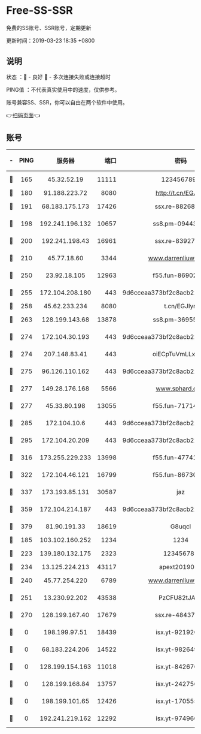 # Free-SS-SSR

免费的SS账号、SSR账号，定期更新

更新时间：2019-03-23 18:35 +0800

## 说明

状态     ：🙂 - 良好 🙁 - 多次连接失败或连接超时

PING值   ：不代表真实使用中的速度，仅供参考。

账号兼容SS、SSR，你可以自由在两个软件中使用。

👉[扫码页面](https://liesauer.github.io/Free-SS-SSR/)👈

## 账号

|-|PING|服务器|端口|密码|加密方式|区域|
|:----:|:----:|:-----:|-----:|:----:|:----:|:----:|
|🙂|165|45.32.52.19|11111|1234567890|aes-256-cfb|JP|
|🙂|180|91.188.223.72|8080|http://t.cn/EGJIyrl|rc4-md5|RU|
|🙂|191|68.183.175.173|17426|ssx.re-88268123|aes-256-cfb|US|
|🙂|198|192.241.196.132|10657|ss8.pm-09443991|aes-256-cfb|US|
|🙂|200|192.241.198.43|16961|ssx.re-83927366|aes-256-cfb|US|
|🙂|210|45.77.18.60|3344|www.darrenliuwei.com|aes-256-cfb|JP|
|🙂|250|23.92.18.105|12963|f55.fun-86902883|aes-256-cfb|US|
|🙂|255|172.104.208.180|443|9d6cceaa373bf2c8acb22e60b6a58be6|aes-256-cfb|US|
|🙂|258|45.62.233.234|8080|t.cn/EGJIyrl|rc4-md5|CA|
|🙂|263|128.199.143.68|13878|ss8.pm-36955198|aes-256-cfb|SG|
|🙂|274|172.104.30.193|443|9d6cceaa373bf2c8acb22e60b6a58be6|aes-256-cfb|US|
|🙂|274|207.148.83.41|443|oiECpTuVmLLxk4Ts|aes-256-cfb|AU|
|🙂|275|96.126.110.162|443|9d6cceaa373bf2c8acb22e60b6a58be6|aes-256-cfb|US|
|🙂|277|149.28.176.168|5566|www.sphard.com|aes-256-cfb|AU|
|🙂|277|45.33.80.198|13055|f55.fun-71714791|aes-256-cfb|US|
|🙂|285|172.104.10.6|443|9d6cceaa373bf2c8acb22e60b6a58be6|aes-256-cfb|US|
|🙂|295|172.104.20.209|443|9d6cceaa373bf2c8acb22e60b6a58be6|aes-256-cfb|US|
|🙂|316|173.255.229.233|13998|f55.fun-47741673|aes-256-cfb|US|
|🙂|322|172.104.46.121|16799|f55.fun-86730796|aes-256-cfb|SG|
|🙂|337|173.193.85.131|30587|jaz|aes-256-cfb|US|
|🙂|359|172.104.214.187|443|9d6cceaa373bf2c8acb22e60b6a58be6|aes-256-cfb|US|
|🙂|379|81.90.191.33|18619|G8uqcl|aes-256-cfb|US|
|🙂|185|103.102.160.252|1234|1234|rc4-md5|JP|
|🙂|223|139.180.132.175|2323|123456789|aes-256-cfb|SG|
|🙂|234|13.125.224.213|43117|apext2019005|chacha20|KR|
|🙂|240|45.77.254.220|6789|www.darrenliuwei.com|aes-256-cfb|SG|
|🙂|251|13.230.92.202|43538|PzCFU82tJAdZ|aes-256-cfb|JP|
|🙂|270|128.199.167.40|17679|ssx.re-48437316|aes-256-cfb|SG|
|🙁|0|198.199.97.51|18439|isx.yt-92192030|aes-256-cfb|US|
|🙁|0|68.183.224.206|14522|isx.yt-98264909|aes-256-cfb|SG|
|🙁|0|128.199.154.163|11018|isx.yt-84267636|aes-256-cfb|SG|
|🙁|0|128.199.168.84|13757|isx.yt-24275620|aes-256-cfb|SG|
|🙁|0|198.199.101.65|12426|isx.yt-17055580|aes-256-cfb|US|
|🙁|0|192.241.219.162|12292|isx.yt-97496097|aes-256-cfb|US|
